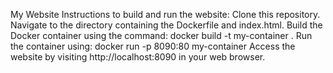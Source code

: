 
My Website Instructions to build and run the website: Clone this repository. Navigate to the directory containing the Dockerfile and index.html. Build the Docker container using the command:  docker build -t my-container . Run the container using:
 docker run -p 8090:80 my-container Access the website by visiting http://localhost:8090 in your web browser.
